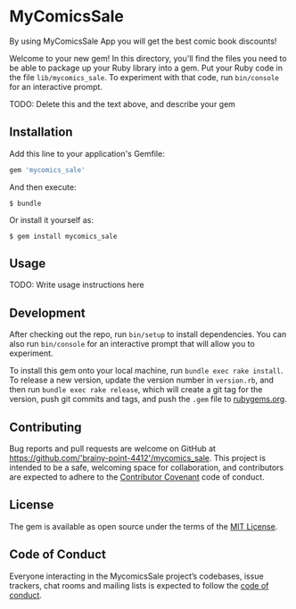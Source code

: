 # MyComicsSale
By using MyComicsSale App you will get the best comic book discounts!


Welcome to your new gem! In this directory, you'll find the files you need to be able to package up your Ruby library into a gem. Put your Ruby code in the file `lib/mycomics_sale`. To experiment with that code, run `bin/console` for an interactive prompt.

TODO: Delete this and the text above, and describe your gem

## Installation

Add this line to your application's Gemfile:

```ruby
gem 'mycomics_sale'
```

And then execute:

    $ bundle

Or install it yourself as:

    $ gem install mycomics_sale

## Usage

TODO: Write usage instructions here

## Development

After checking out the repo, run `bin/setup` to install dependencies. You can also run `bin/console` for an interactive prompt that will allow you to experiment.

To install this gem onto your local machine, run `bundle exec rake install`. To release a new version, update the version number in `version.rb`, and then run `bundle exec rake release`, which will create a git tag for the version, push git commits and tags, and push the `.gem` file to [rubygems.org](https://rubygems.org).

## Contributing

Bug reports and pull requests are welcome on GitHub at https://github.com/'brainy-point-4412'/mycomics_sale. This project is intended to be a safe, welcoming space for collaboration, and contributors are expected to adhere to the [Contributor Covenant](http://contributor-covenant.org) code of conduct.

## License

The gem is available as open source under the terms of the [MIT License](https://opensource.org/licenses/MIT).

## Code of Conduct

Everyone interacting in the MycomicsSale project’s codebases, issue trackers, chat rooms and mailing lists is expected to follow the [code of conduct](https://github.com/'brainy-point-4412'/mycomics_sale/blob/master/CODE_OF_CONDUCT.md).
